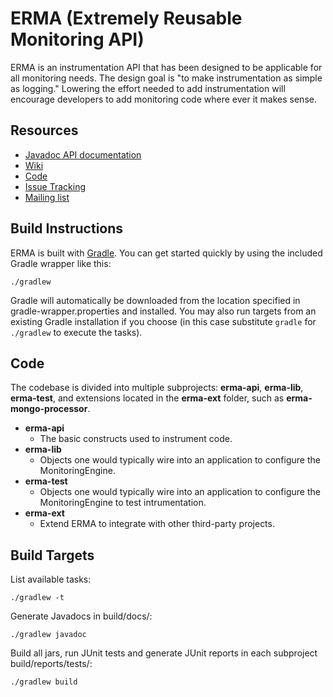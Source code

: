 ERMA (Extremely Reusable Monitoring API)
========================================

ERMA is an instrumentation API that has been designed to be applicable for all monitoring needs. The
design goal is "to make instrumentation as simple as logging." Lowering the effort needed to add
instrumentation will encourage developers to add monitoring code where ever it makes sense.

Resources
---------

* [Javadoc API documentation](http://erma.github.com/erma/)
* [Wiki](http://github.com/erma/erma/wiki)
* [Code](http://github.com/erma/erma)
* [Issue Tracking](http://orbitz-oss.atlassian.net/browse/ERMA)
* [Mailing list](http://groups.google.com/group/erma-core)

Build Instructions
------------------

ERMA is built with [Gradle](http://www.gradle.org/).  You can get started quickly by using the
included Gradle wrapper like this:

    ./gradlew

Gradle will automatically be downloaded from the location specified in gradle-wrapper.properties and
installed.  You may also run targets from an existing Gradle installation if you choose (in this
case substitute `gradle` for `./gradlew` to execute the tasks).

Code
----

The codebase is divided into multiple subprojects: **erma-api**, **erma-lib**, **erma-test**, and extensions located
in the **erma-ext** folder, such as **erma-mongo-processor**.

* **erma-api**
    * The basic constructs used to instrument code.
* **erma-lib**
    * Objects one would typically wire into an application to configure the MonitoringEngine.
* **erma-test**
    * Objects one would typically wire into an application to configure the MonitoringEngine to test intrumentation.
* **erma-ext**
    * Extend ERMA to integrate with other third-party projects.

Build Targets
-------------

List available tasks:

    ./gradlew -t

Generate Javadocs in build/docs/:

    ./gradlew javadoc

Build all jars, run JUnit tests and generate JUnit reports in each subproject build/reports/tests/:

    ./gradlew build
